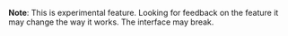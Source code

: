 **Note**: This is experimental feature. Looking for feedback on the feature it may change the way it works. The interface may break.